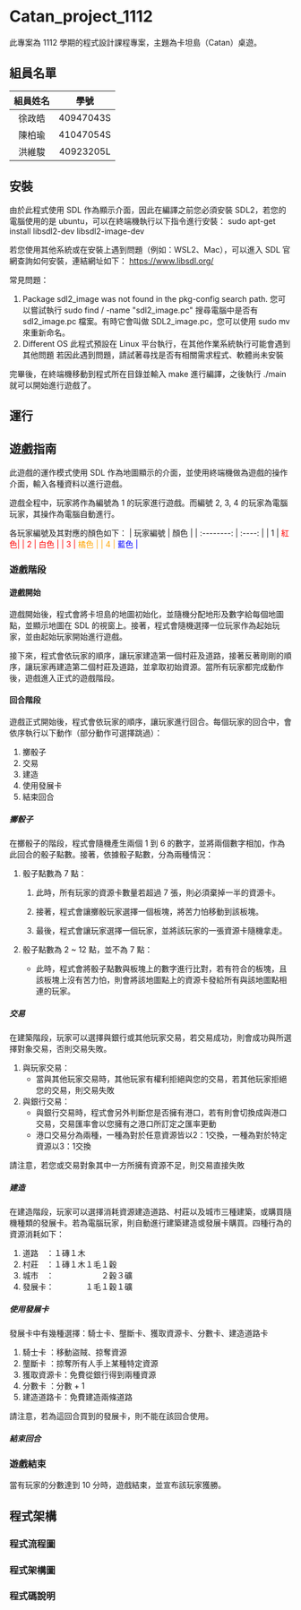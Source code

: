 # Catan_project_1112

此專案為 1112 學期的程式設計課程專案，主題為卡坦島（Catan）桌遊。

## 組員名單

| 組員姓名 | 學號 |
| :--------:| :----: |
| 徐政皓 | 40947043S |
| 陳柏瑜 | 41047054S |
| 洪維駿 | 40923205L |

## 安裝

由於此程式使用 SDL 作為顯示介面，因此在編譯之前您必須安裝 SDL2，若您的電腦使用的是 ubuntu，可以在終端機執行以下指令進行安裝：
sudo apt-get install libsdl2-dev libsdl2-image-dev

若您使用其他系統或在安裝上遇到問題（例如：WSL2、Mac），可以進入 SDL 官網查詢如何安裝，連結網址如下：
https://www.libsdl.org/

常見問題：

1. Package sdl2_image was not found in the pkg-config search path. 
    您可以嘗試執行 sudo find / -name "sdl2_image.pc" 搜尋電腦中是否有 sdl2_image.pc 檔案。有時它會叫做 SDL2_image.pc，您可以使用 sudo mv 來重新命名。
2. Different OS
    此程式預設在 Linux 平台執行，在其他作業系統執行可能會遇到其他問題
    若因此遇到問題，請試著尋找是否有相關需求程式、軟體尚未安裝

完畢後，在終端機移動到程式所在目錄並輸入 make 進行編譯，之後執行 ./main 就可以開始進行遊戲了。

## 運行

## 遊戲指南

此遊戲的運作模式使用 SDL 作為地圖顯示的介面，並使用終端機做為遊戲的操作介面，輸入各種資料以進行遊戲。

遊戲全程中，玩家將作為編號為 1 的玩家進行遊戲。而編號 2, 3, 4 的玩家為電腦玩家，其操作為電腦自動進行。

各玩家編號及其對應的顏色如下：
| 玩家編號 | 顏色 |
| :--------: | :----: |
| 1 | <span style="color: red"> 紅色|
| 2 | 白色 |
| 3 | <span style="color: orange">橘色 |
| 4 | <span style="color: blue">藍色 |

### 遊戲階段

#### 遊戲開始

遊戲開始後，程式會將卡坦島的地圖初始化，並隨機分配地形及數字給每個地圖點，並顯示地圖在 SDL 的視窗上。接著，程式會隨機選擇一位玩家作為起始玩家，並由起始玩家開始進行遊戲。

接下來，程式會依玩家的順序，讓玩家建造第一個村莊及道路，接著反著剛剛的順序，讓玩家再建造第二個村莊及道路，並拿取初始資源。當所有玩家都完成動作後，遊戲進入正式的遊戲階段。

#### 回合階段

遊戲正式開始後，程式會依玩家的順序，讓玩家進行回合。每個玩家的回合中，會依序執行以下動作（部分動作可選擇跳過）：

1. 擲骰子
2. 交易
3. 建造
4. 使用發展卡
5. 結束回合

##### 擲骰子

在擲骰子的階段，程式會隨機產生兩個 1 到 6 的數字，並將兩個數字相加，作為此回合的骰子點數。接著，依據骰子點數，分為兩種情況：

1. 骰子點數為 7 點：
    
    1. 此時，所有玩家的資源卡數量若超過 7 張，則必須棄掉一半的資源卡。
   
    2. 接著，程式會讓擲骰玩家選擇一個板塊，將苦力怕移動到該板塊。
   
    3. 最後，程式會讓玩家選擇一個玩家，並將該玩家的一張資源卡隨機拿走。

2. 骰子點數為 2 ~ 12 點，並不為 7 點：
    
   * 此時，程式會將骰子點數與板塊上的數字進行比對，若有符合的板塊，且該板塊上沒有苦力怕，則會將該地圖點上的資源卡發給所有與該地圖點相連的玩家。

##### 交易

在建築階段，玩家可以選擇與銀行或其他玩家交易，若交易成功，則會成功與所選擇對象交易，否則交易失敗。

1. 與玩家交易：
    - 當與其他玩家交易時，其他玩家有權利拒絕與您的交易，若其他玩家拒絕您的交易，則交易失敗
2. 與銀行交易：
    - 與銀行交易時，程式會另外判斷您是否擁有港口，若有則會切換成與港口交易，交易匯率會以您擁有之港口所訂定之匯率更動
    - 港口交易分為兩種，一種為對於任意資源皆以2：1交換，一種為對於特定資源以3：1交換

請注意，若您或交易對象其中一方所擁有資源不足，則交易直接失敗

##### 建造

在建造階段，玩家可以選擇消耗資源建造道路、村莊以及城市三種建築，或購買隨機種類的發展卡。若為電腦玩家，則自動進行建築建造或發展卡購買。四種行為的資源消耗如下：

1. 道路　：１磚１木
2. 村莊　：１磚１木１毛１穀
3. 城市　：　　　　　　２穀３礦 
4. 發展卡：　　　　１毛１穀１礦 

##### 使用發展卡

發展卡中有幾種選擇：騎士卡、壟斷卡、獲取資源卡、分數卡、建造道路卡

1. 騎士卡	：移動盜賊、掠奪資源
2. 壟斷卡	：掠奪所有人手上某種特定資源
3. 獲取資源卡：免費從銀行得到兩種資源
4. 分數卡	：分數 + 1
5. 建造道路卡：免費建造兩條道路

請注意，若為這回合買到的發展卡，則不能在該回合使用。

##### 結束回合

### 遊戲結束

當有玩家的分數達到 10 分時，遊戲結束，並宣布該玩家獲勝。

## 程式架構

### 程式流程圖

### 程式架構圖

### 程式碼說明

